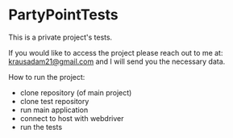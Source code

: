 # PartyPointTests
This is a private project's tests.


If you would like to access the project please reach out to me at:
krausadam21@gmail.com and I will send you the necessary data.

How to run the project:
- clone repository (of main project)
- clone test repository
- run main application
- connect to host with webdriver
- run the tests

